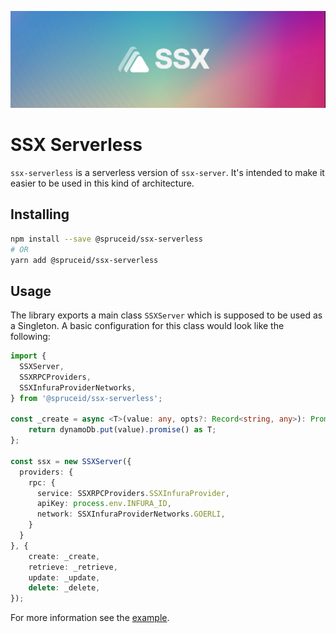 !["SSX Header"](header.png "SSX Header")
# SSX Serverless
`ssx-serverless` is a serverless version of `ssx-server`. It's intended to make it easier to be used in this kind of architecture.

## Installing
```bash
npm install --save @spruceid/ssx-serverless
# OR
yarn add @spruceid/ssx-serverless
```

## Usage
The library exports a main class `SSXServer` which is supposed to be used as a Singleton. A basic configuration for this class would look like the following:

```typescript
import { 
  SSXServer,
  SSXRPCProviders,
  SSXInfuraProviderNetworks,
} from '@spruceid/ssx-serverless';

const _create = async <T>(value: any, opts?: Record<string, any>): Promise<T> => {
    return dynamoDb.put(value).promise() as T;
};

const ssx = new SSXServer({
  providers: {
    rpc: {
      service: SSXRPCProviders.SSXInfuraProvider,
      apiKey: process.env.INFURA_ID,
      network: SSXInfuraProviderNetworks.GOERLI,
    }
  }
}, {
    create: _create,
    retrieve: _retrieve,
    update: _update,
    delete: _delete,
});
```

For more information see the [example](./example/README.md).